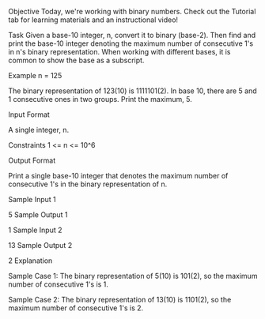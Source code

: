 Objective
Today, we're working with binary numbers. Check out the Tutorial tab for learning materials and an instructional video!

Task
Given a base-10 integer, n, convert it to binary (base-2). Then find and print the base-10 integer denoting the maximum number of consecutive 1's in n's binary representation. When working with different bases, it is common to show the base as a subscript.

Example
n = 125

The binary representation of 123(10) is 1111101(2). In base 10, there are 5 and 1 consecutive ones in two groups. Print the maximum, 5.

Input Format

A single integer, n.

Constraints
1 <= n <= 10^6

Output Format

Print a single base-10 integer that denotes the maximum number of consecutive 1's in the binary representation of n.

Sample Input 1

5
Sample Output 1

1
Sample Input 2

13
Sample Output 2

2
Explanation

Sample Case 1:
The binary representation of 5(10) is 101(2), so the maximum number of consecutive 1's is 1.

Sample Case 2:
The binary representation of 13(10) is 1101(2), so the maximum number of consecutive 1's is 2.